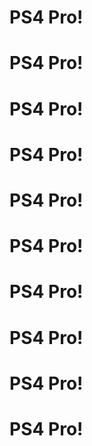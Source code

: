 <h1>
PS4 Pro!
</h1>
<h1>
PS4 Pro!
</h1>
<h1>
PS4 Pro!
</h1>
<h1>
PS4 Pro!
</h1>
<h1>
PS4 Pro!
</h1>
<h1>
PS4 Pro!
</h1>
<h1>
PS4 Pro!
</h1>
<h1>
PS4 Pro!
</h1>
<h1>
PS4 Pro!
</h1>
<h1>
PS4 Pro!
</h1>